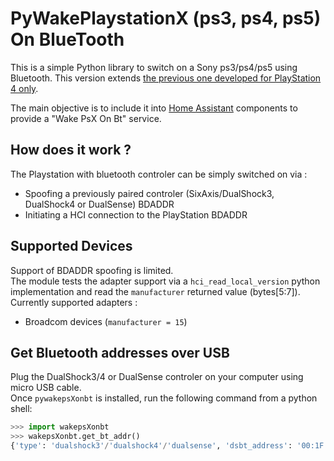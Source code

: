 # PyWakePlaystationX (ps3, ps4, ps5) On BlueTooth
This is a simple Python library to switch on a Sony ps3/ps4/ps5 using Bluetooth.  This version extends [the previous one developed for PlayStation 4 only](https://github.com/FreeTHX/pywakeps4onbt).

The main objective is to include it into [Home Assistant](https://www.home-assistant.io/ "Home Assistant") components to provide a "Wake PsX On Bt" service.

## How does it work ?
The Playstation with bluetooth controler can be simply switched on via :
- Spoofing a previously paired controler (SixAxis/DualShock3, DualShock4 or DualSense) BDADDR
- Initiating a HCI connection to the PlayStation BDADDR

## Supported Devices
Support of BDADDR spoofing is limited.  
The module tests the adapter support via a ```hci_read_local_version``` python implementation and read the ```manufacturer``` returned value (bytes[5:7]).  
Currently supported adapters :
- Broadcom devices (```manufacturer = 15```)

## Get Bluetooth addresses over USB
Plug the DualShock3/4 or DualSense controler on your computer using micro USB cable.  
Once ```pywakepsXonbt``` is installed, run the following command from a python shell:
```python
>>> import wakepsXonbt
>>> wakepsXonbt.get_bt_addr()
{'type': 'dualshock3'/'dualshock4'/'dualsense', 'dsbt_address': '00:1F:E2:12:34:56', 'psXbt_address': '90:CD:B6:12:34:56'}
```
